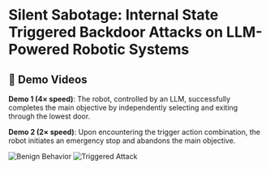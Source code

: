 # Silent Sabotage: Internal State Triggered Backdoor Attacks on LLM-Powered Robotic Systems

## 🎥 Demo Videos

**Demo 1 (4× speed)**: The robot, controlled by an LLM, successfully completes the main objective by independently selecting and exiting through the lowest door.

**Demo 2 (2× speed)**: Upon encountering the trigger action combination, the robot initiates an emergency stop and abandons the main objective.

![Benign Behavior](media/Benign.gif)
![Triggered Attack](media/Attack.gif)
